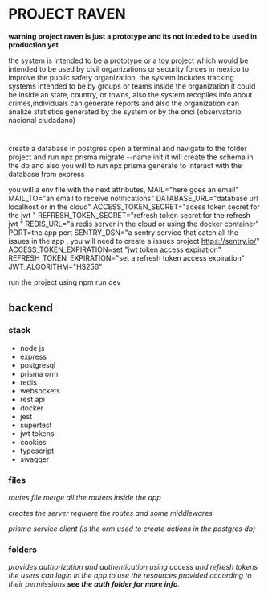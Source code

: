 # PROJECT RAVEN

**warning project raven is just a prototype and its not inteded to be used in production yet**

the system is intended to be  a prototype or a toy  project which would be intended to be used by civil organizations or security forces in mexico  to improve the public safety organization, the system includes tracking systems intended to be by   groups or teams inside the organization it could be inside an state, country, or towns, also the system recopiles info about crimes,individuals can generate reports and also the organization can analize statistics generated by the system or by the onci (observatorio nacional ciudadano) 

#
create a database in postgres
open a terminal and navigate to the folder project and run npx prisma migrate --name init
it will create the schema in the db
and also you will to run  npx prisma generate to interact with the database from express

you will a env file with the next attributes,
MAIL="here goes an email"
MAIL_TO="an email to receive notifications"
DATABASE_URL="database url localhost or in the cloud"
ACCESS_TOKEN_SECRET="acess token secret for the jwt "
REFRESH_TOKEN_SECRET="refresh token secret for the refresh jwt "
REDIS_URL="a redis server in the cloud or using the docker container"
PORT=the app port
SENTRY_DSN="a sentry service that catch all the issues in the app , you will need to create a issues project  https://sentry.io/"
ACCESS_TOKEN_EXPIRATION=set "jwt token access expiration"
REFRESH_TOKEN_EXPIRATION="set a refresh token access expiration"
JWT_ALGORITHM="HS256"

run the project using npm run dev

## backend 

### stack
* node js
* express
* postgresql 
* prisma orm
* redis
* websockets
* rest api 
* docker
* jest
* supertest 
* jwt tokens
* cookies 
* typescript
* swagger

### files
*routes file  merge all the routers inside the app*

*creates the server requiere the  routes and some middlewares*

*prisma service client (is the orm used to create actions in the postgres db)*

### folders

*provides authorization and authentication using access and refresh tokens the users can login in the app to use the resources provided according to their permissions **see the auth folder for more info**.* 


